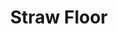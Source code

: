 ---
templateKey: blog-post
featuredpost: false
featuredimage: /assets/Straw_Floor.png
title: Straw Floor
description: Decor
testfield: 802
---
